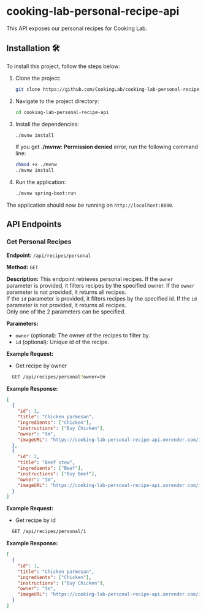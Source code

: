 # cooking-lab-personal-recipe-api

This API exposes our personal recipes for Cooking Lab.

## Installation 🛠️

To install this project, follow the steps below:

1. Clone the project:
    ```sh
    git clone https://github.com/CookingLab/cooking-lab-personal-recipe-api.git
    ```

2. Navigate to the project directory:
    ```sh
    cd cooking-lab-personal-recipe-api
    ```

3. Install the dependencies:
    ```sh
    ./mvnw install
    ```
   If you get **./mvnw: Permission denied** error, run the following command line:
   ```sh
   chmod +x ./mvnw
   ./mvnw install
   ```

4. Run the application:
    ```sh
    ./mvnw spring-boot:run
    ```

The application should now be running on `http://localhost:8080`.

## API Endpoints

### Get Personal Recipes

**Endpoint:** `/api/recipes/personal`

**Method:** `GET`

**Description:** This endpoint retrieves personal recipes. If the `owner` parameter is provided, it filters recipes by the specified owner. If the `owner` parameter is not provided, it returns all recipes.   
If the `id` parameter is provided, it filters recipes by the specified id. If the `id` parameter is not provided, it returns all recipes.   
Only one of the 2 parameters can be specified.   

**Parameters:**

- `owner` (optional): The owner of the recipes to filter by.
- `id` (optional): Unique id of the recipe.

**Example Request:**

- Get recipe by owner
```sh
  GET /api/recipes/personal?owner=tm
```

**Example Response:**

```json
[
  {
    "id": 1,
    "title": "Chicken parmesan",
    "ingredients": ["Chicken"],
    "instructions": ["Buy Chicken"],
    "owner": "tm",
    "imageURL": "https://cooking-lab-personal-recipe-api.onrender.com/images/chicken-parmesan.jpg"
  },
  {
    "id": 2,
    "title": "Beef stew",
    "ingredients": ["Beef"],
    "instructions": ["Buy Beef"],
    "owner": "tm",
    "imageURL": "https://cooking-lab-personal-recipe-api.onrender.com/images/beef-stew.jpg"
  }
]
```

**Example Request:**

- Get recipe by id
```sh
  GET /api/recipes/personal/1
```

**Example Response:**

```json
[
  {
    "id": 1,
    "title": "Chicken parmesan",
    "ingredients": ["Chicken"],
    "instructions": ["Buy Chicken"],
    "owner": "tm",
    "imageURL": "https://cooking-lab-personal-recipe-api.onrender.com/images/chicken-parmesan.jpg"
  }
]
```
